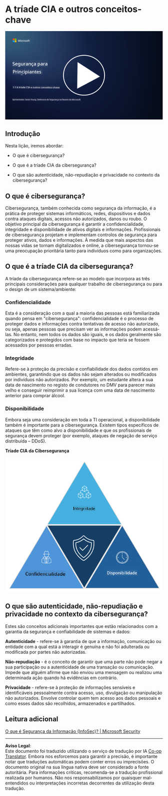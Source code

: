 <!--
CO_OP_TRANSLATOR_METADATA:
{
  "original_hash": "16a76f9fa372fb63cffb6d76b855f023",
  "translation_date": "2025-09-03T17:39:50+00:00",
  "source_file": "1.1 The CIA triad and other key concepts.md",
  "language_code": "pt"
}
-->
# A tríade CIA e outros conceitos-chave

[![Assista ao vídeo](../../translated_images/1-1_placeholder.5743591289ea76087b78301a315f244c665d5266d895538c9d1a52b1f0d08603.pt.png)](https://learn-video.azurefd.net/vod/player?id=d4c2f633-fa6a-4a3d-8d41-7a1d71189832)

## Introdução

Nesta lição, iremos abordar:

 - O que é cibersegurança?
   
 
 - O que é a tríade CIA da cibersegurança?

   

 - O que são autenticidade, não-repudiação e privacidade no contexto da cibersegurança?

## O que é cibersegurança?

Cibersegurança, também conhecida como segurança da informação, é a prática de proteger sistemas informáticos, redes, dispositivos e dados contra ataques digitais, acessos não autorizados, danos ou roubo. O objetivo principal da cibersegurança é garantir a confidencialidade, integridade e disponibilidade de ativos digitais e informações. Profissionais de cibersegurança projetam e implementam controlos de segurança para proteger ativos, dados e informações. À medida que mais aspectos das nossas vidas se tornam digitalizados e online, a cibersegurança tornou-se uma preocupação prioritária tanto para indivíduos como para organizações.

## O que é a tríade CIA da cibersegurança?

A tríade da cibersegurança refere-se ao modelo que incorpora as três principais considerações para qualquer trabalho de cibersegurança ou para o design de um sistema/ambiente:

### Confidencialidade

Esta é a consideração com a qual a maioria das pessoas está familiarizada quando pensa em "cibersegurança": confidencialidade é o processo de proteger dados e informações contra tentativas de acesso não autorizado, ou seja, apenas pessoas que precisam ver as informações podem acessá-las. No entanto, nem todos os dados são iguais, e os dados geralmente são categorizados e protegidos com base no impacto que teria se fossem acessados por pessoas erradas.

### Integridade

Refere-se à proteção da precisão e confiabilidade dos dados contidos em ambientes, garantindo que os dados não sejam alterados ou modificados por indivíduos não autorizados. Por exemplo, um estudante altera a sua data de nascimento no registo de condutores no DMV para parecer mais velho e conseguir reimprimir a sua licença com uma data de nascimento anterior para comprar álcool.

### Disponibilidade

Embora seja uma consideração em toda a TI operacional, a disponibilidade também é importante para a cibersegurança. Existem tipos específicos de ataques que têm como alvo a disponibilidade e que os profissionais de segurança devem proteger (por exemplo, ataques de negação de serviço distribuída – DDoS).

**Tríade CIA da Cibersegurança**

![image](../../translated_images/ciatriad.0cf01e809b3845866bec11e829aac615e19a7b2a2897a4aafeb8000955a3f4b5.pt.png)

## O que são autenticidade, não-repudiação e privacidade no contexto da cibersegurança?

Estes são conceitos adicionais importantes que estão relacionados com a garantia da segurança e confiabilidade de sistemas e dados:

**Autenticidade** - refere-se à garantia de que a informação, comunicação ou entidade com a qual está a interagir é genuína e não foi adulterada ou modificada por partes não autorizadas.

**Não-repudiação** - é o conceito de garantir que uma parte não pode negar a sua participação ou a autenticidade de uma transação ou comunicação. Impede que alguém afirme que não enviou uma mensagem ou realizou uma determinada ação quando há evidências em contrário.

**Privacidade** - refere-se à proteção de informações sensíveis e identificáveis pessoalmente contra acesso, uso, divulgação ou manipulação não autorizados. Envolve controlar quem tem acesso aos dados pessoais e como esses dados são recolhidos, armazenados e partilhados.

## Leitura adicional

[O que é Segurança da Informação (InfoSec)? | Microsoft Security](https://www.microsoft.com/security/business/security-101/what-is-information-security-infosec#:~:text=Three%20pillars%20of%20information%20security%3A%20the%20CIA%20triad,as%20guiding%20principles%20for%20implementing%20an%20InfoSec%20plan.)

---

**Aviso Legal**:  
Este documento foi traduzido utilizando o serviço de tradução por IA [Co-op Translator](https://github.com/Azure/co-op-translator). Embora nos esforcemos para garantir a precisão, é importante notar que traduções automáticas podem conter erros ou imprecisões. O documento original na sua língua nativa deve ser considerado a fonte autoritária. Para informações críticas, recomenda-se a tradução profissional realizada por humanos. Não nos responsabilizamos por quaisquer mal-entendidos ou interpretações incorretas decorrentes da utilização desta tradução.